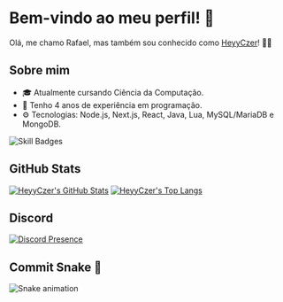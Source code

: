 # Bem-vindo ao meu perfil! 👋

Olá, me chamo Rafael, mas também sou conhecido como [HeyyCzer](https://github.com/HeyyCzer)! 👨‍💻

## Sobre mim

- 🎓 Atualmente cursando Ciência da Computação.
- 💼 Tenho 4 anos de experiência em programação.
- ⚙️ Tecnologias: Node.js, Next.js, React, Java, Lua, MySQL/MariaDB e MongoDB.

![Skill Badges](https://skillicons.dev/icons?i=ts,js,html,css,react,nextjs,lua,java,mysql,mongodb,docker,linux)
## GitHub Stats

[![HeyyCzer's GitHub Stats](https://github-stats-heyyczer.vercel.app/api?username=HeyyCzer&show_icons=true&theme=github_dark&locale=pt-br)](https://github.com/HeyyCzer)
[![HeyyCzer's Top Langs](https://github-stats-heyyczer.vercel.app/api/top-langs/?username=HeyyCzer&theme=github_dark&locale=pt-br&layout=compact)](https://github.com/HeyyCzer)

## Discord
[![Discord Presence](https://lanyard.cnrad.dev/api/297439129090785280?hideActivity=whenNotUsed)](https://discord.com/users/297439129090785280)

## Commit Snake 🐍

![Snake animation](https://github.com/HeyyCzer/HeyyCzer/blob/output/dist/github-contribution-grid-snake-dark.svg)
